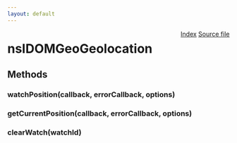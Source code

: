 ```yaml
---
layout: default
---
```

<div class='links' style='float:right'><a href="../index.html">Index</a>
<a href="http://dxr.mozilla.org/mozilla-central/source/dom/interfaces/geolocation/nsIDOMGeoGeolocation.idl">Source file</a>
</div>

# nsIDOMGeoGeolocation #

## Methods ##

### watchPosition(callback, errorCallback, options) ###

### getCurrentPosition(callback, errorCallback, options) ###

### clearWatch(watchId) ###
